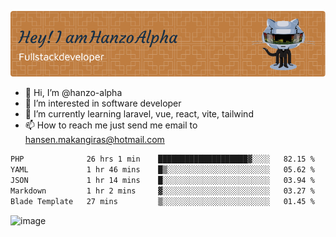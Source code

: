 ![Header](./github-header-image.png)

- 👋 Hi, I’m @hanzo-alpha
- 👀 I’m interested in software developer
- 🌱 I’m currently learning laravel, vue, react, vite, tailwind
- 📫 How to reach me just send me email to hansen.makangiras@hotmail.com 

<!---
hanzo-alpha/hanzo-alpha is a ✨ special ✨ repository because its `README.md` (this file) appears on your GitHub profile.
You can click the Preview link to take a look at your changes.
--->

<!--START_SECTION:waka-->

```txt
PHP              26 hrs 1 min    ████████████████████▓░░░░   82.15 %
YAML             1 hr 46 mins    █▒░░░░░░░░░░░░░░░░░░░░░░░   05.62 %
JSON             1 hr 14 mins    █░░░░░░░░░░░░░░░░░░░░░░░░   03.94 %
Markdown         1 hr 2 mins     ▓░░░░░░░░░░░░░░░░░░░░░░░░   03.27 %
Blade Template   27 mins         ▒░░░░░░░░░░░░░░░░░░░░░░░░   01.45 %
```

<!--END_SECTION:waka-->

![image](https://github.com/hanzo-alpha/hanzo-alpha/assets/111342797/c4bd2977-6123-4017-8652-6e166259b484)

